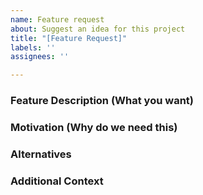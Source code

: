 ```yaml
---
name: Feature request
about: Suggest an idea for this project
title: "[Feature Request]"
labels: ''
assignees: ''

---
```


### Feature Description (What you want)

### Motivation (Why do we need this)

### Alternatives

### Additional Context

